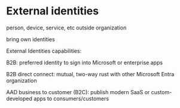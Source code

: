 # External identities

person, device, service, etc outside organization

bring own identities

External Identities capabilities:

B2B: preferred identity to sign into Microsoft or enterprise apps

B2B direct connect: mutual, two-way rust with other Microsoft Entra organization

AAD business to customer (B2C): publish modern SaaS or custom-developed apps to consumers/customers